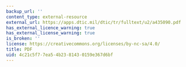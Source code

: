 ```yaml
---
backup_url: ''
content_type: external-resource
external_url: https://apps.dtic.mil/dtic/tr/fulltext/u2/a435090.pdf
has_external_licence_warning: true
has_external_license_warning: true
is_broken: ''
license: https://creativecommons.org/licenses/by-nc-sa/4.0/
title: PDF
uid: 4c21c5f7-7ea5-4b23-8143-0159e367d6bf
---
```

